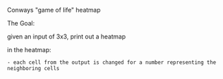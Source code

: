 Conways "game of life" heatmap

The Goal:

given an input of 3x3, print out a heatmap 

in the heatmap:

    - each cell from the output is changed for a number representing the neighboring cells
